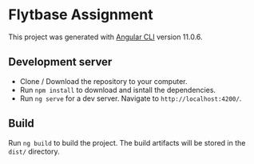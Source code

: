# Flytbase Assignment

This project was generated with [Angular CLI](https://github.com/angular/angular-cli) version 11.0.6.

## Development server

- Clone / Download the repository to your computer.
- Run `npm install` to download and isntall the dependencies.
- Run `ng serve` for a dev server. Navigate to `http://localhost:4200/`.

## Build

Run `ng build` to build the project. The build artifacts will be stored in the `dist/` directory.
